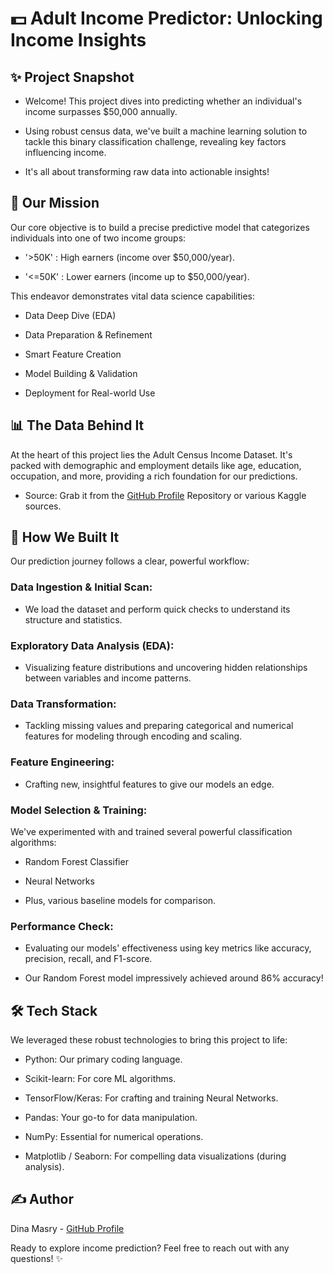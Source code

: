 # 💵 Adult Income Predictor: Unlocking Income Insights

## ✨ Project Snapshot
- Welcome! This project dives into predicting whether an individual's income surpasses $50,000 annually.

- Using robust census data, we've built a machine learning solution to tackle this binary classification challenge, revealing key factors influencing income.

- It's all about transforming raw data into actionable insights!

## 🎯 Our Mission
Our core objective is to build a precise predictive model that categorizes individuals into one of two income groups:

-  '>50K' : High earners (income over $50,000/year).

- '<=50K' : Lower earners (income up to $50,000/year).

This endeavor demonstrates vital data science capabilities:

- Data Deep Dive (EDA)

- Data Preparation & Refinement

- Smart Feature Creation

- Model Building & Validation

- Deployment for Real-world Use

## 📊 The Data Behind It
At the heart of this project lies the Adult Census Income Dataset. It's packed with demographic and employment details like age, education, occupation, and more, providing a rich foundation for our predictions.

- Source: Grab it from the <a href="https://archive.ics.uci.edu/dataset/2/adult" target="_blank">GitHub Profile</a> Repository or various Kaggle sources.

## 🚀 How We Built It
Our prediction journey follows a clear, powerful workflow: 

### Data Ingestion & Initial Scan:
- We load the dataset and perform quick checks to understand its structure and statistics.

### Exploratory Data Analysis (EDA):
- Visualizing feature distributions and uncovering hidden relationships between variables and income patterns.

### Data Transformation:
- Tackling missing values and preparing categorical and numerical features for modeling through encoding and scaling.

### Feature Engineering:
- Crafting new, insightful features to give our models an edge.

### Model Selection & Training:
We've experimented with and trained several powerful classification algorithms:

 - Random Forest Classifier

 - Neural Networks

- Plus, various baseline models for comparison.

### Performance Check:
 - Evaluating our models' effectiveness using key metrics like accuracy, precision, recall, and F1-score.

- Our Random Forest model impressively achieved around 86% accuracy!


## 🛠️ Tech Stack
We leveraged these robust technologies to bring this project to life:

- Python: Our primary coding language.

- Scikit-learn: For core ML algorithms.

- TensorFlow/Keras: For crafting and training Neural Networks.

- Pandas: Your go-to for data manipulation.

- NumPy: Essential for numerical operations.

- Matplotlib / Seaborn: For compelling data visualizations (during analysis).

## ✍️ Author
Dina Masry - <a href="https://www.google.com/search?q=https://github.com/dina-masry" target="_blank">GitHub Profile</a>

Ready to explore income prediction? Feel free to reach out with any questions! ✨
